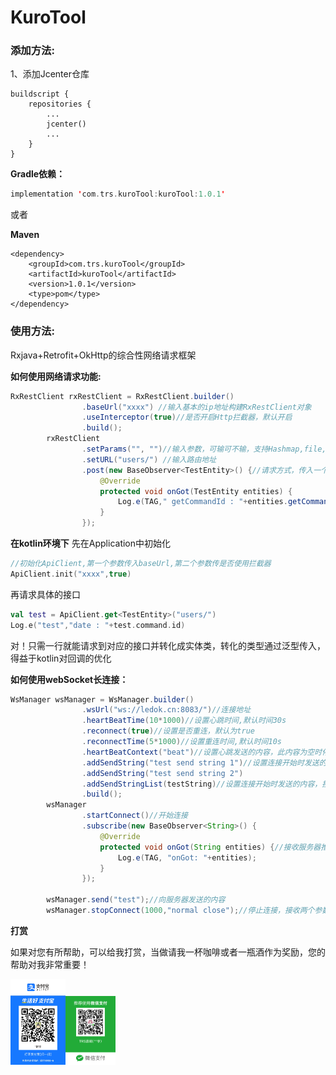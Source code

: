 # KuroTool
### 添加方法:
1、添加Jcenter仓库
```
buildscript {
    repositories {
        ...
        jcenter()
        ...
    }
}
```

**Gradle依赖：**
```kotlin
implementation 'com.trs.kuroTool:kuroTool:1.0.1'
```
或者

**Maven**
```
<dependency>
	<groupId>com.trs.kuroTool</groupId>
	<artifactId>kuroTool</artifactId>
	<version>1.0.1</version>
	<type>pom</type>
</dependency>
```
### 使用方法:

Rxjava+Retrofit+OkHttp的综合性网络请求框架

**如何使用网络请求功能:**

```java
RxRestClient rxRestClient = RxRestClient.builder()
                .baseUrl("xxxx") //输入基本的ip地址构建RxRestClient对象
                .useInterceptor(true)//是否开启Http拦截器，默认开启
                .build();
        rxRestClient
                .setParams("", "")//输入参数，可输可不输，支持Hashmap,file,单一key-value
                .setURL("users/") //输入路由地址
                .post(new BaseObserver<TestEntity>() {//请求方式，传入一个观察者,需要解析成的对象TestEntity可换成任意实体对象
                    @Override
                    protected void onGot(TestEntity entities) {
                        Log.e(TAG," getCommandId : "+entities.getCommand().getId());
                    }
                });
```
**在kotlin环境下**
先在Application中初始化

```kotlin
//初始化ApiClient,第一个参数传入baseUrl,第二个参数传是否使用拦截器
ApiClient.init("xxxx",true)
```
再请求具体的接口
```kotlin
val test = ApiClient.get<TestEntity>("users/")
Log.e("test","date : "+test.command.id)
```
对！只需一行就能请求到对应的接口并转化成实体类，转化的类型通过泛型传入，得益于kotlin对回调的优化

**如何使用webSocket长连接：**

```java
WsManager wsManager = WsManager.builder()
                .wsUrl("ws://ledok.cn:8083/")//连接地址
                .heartBeatTime(10*1000)//设置心跳时间,默认时间30s
                .reconnect(true)//设置是否重连，默认为true
                .reconnectTime(5*1000)//设置重连时间,默认时间10s
                .heartBeatContext("beat")//设置心跳发送的内容，此内容为空时停止心跳
                .addSendString("test send string 1")//设置连接开始时发送的内容，接收String
                .addSendString("test send string 2")
                .addSendStringList(testString)//设置连接开始时发送的内容，接收List<String>
                .build();
        wsManager
                .startConnect()//开始连接
                .subscribe(new BaseObserver<String>() {
                    @Override
                    protected void onGot(String entities) {//接收服务器推送的内容
                        Log.e(TAG, "onGot: "+entities);
                    }
                });

        wsManager.send("test");//向服务器发送的内容
        wsManager.stopConnect(1000,"normal close");//停止连接，接收两个参数code和提示内容
```

**打赏**

如果对您有所帮助，可以给我打赏，当做请我一杯咖啡或者一瓶酒作为奖励，您的帮助对我非常重要！

<img src="README.assets/1590744983.jpg" height="auto" width ="400" style="zoom:22%;" /><img src="README.assets/weixin.png" height="auto" width ="400" style="zoom:20%;" />